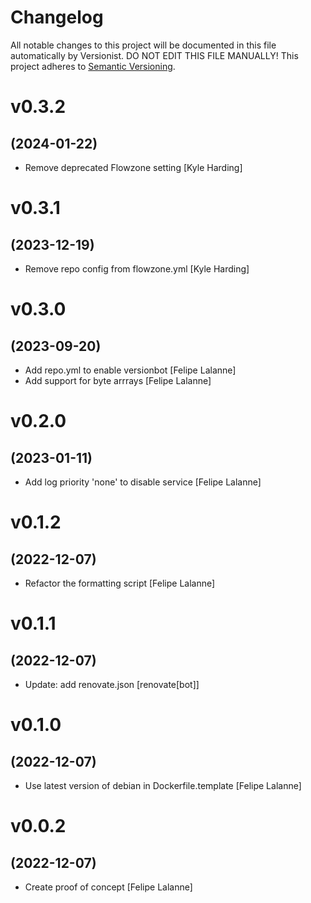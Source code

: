 # Changelog

All notable changes to this project will be documented in this file
automatically by Versionist. DO NOT EDIT THIS FILE MANUALLY!
This project adheres to [Semantic Versioning](http://semver.org/).

# v0.3.2
## (2024-01-22)

* Remove deprecated Flowzone setting [Kyle Harding]

# v0.3.1
## (2023-12-19)

* Remove repo config from flowzone.yml [Kyle Harding]

# v0.3.0
## (2023-09-20)

* Add repo.yml to enable versionbot [Felipe Lalanne]
* Add support for byte arrrays [Felipe Lalanne]

# v0.2.0
## (2023-01-11)

* Add log priority 'none' to disable service [Felipe Lalanne]

# v0.1.2
## (2022-12-07)

* Refactor the formatting script [Felipe Lalanne]

# v0.1.1
## (2022-12-07)

* Update: add renovate.json [renovate[bot]]

# v0.1.0
## (2022-12-07)

* Use latest version of debian in Dockerfile.template [Felipe Lalanne]

# v0.0.2
## (2022-12-07)

* Create proof of concept [Felipe Lalanne]
